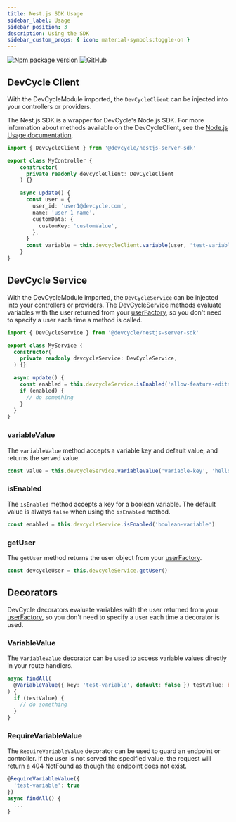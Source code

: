 ```yaml
---
title: Nest.js SDK Usage
sidebar_label: Usage
sidebar_position: 3
description: Using the SDK
sidebar_custom_props: { icon: material-symbols:toggle-on }
---
```


[![Npm package version](https://badgen.net/npm/v/@devcycle/nestjs-server-sdk)](https://www.npmjs.com/package/@devcycle/nestjs-server-sdk)
[![GitHub](https://img.shields.io/github/stars/devcyclehq/js-sdks.svg?style=social&label=Star&maxAge=2592000)](https://github.com/devcyclehq/js-sdks)

## DevCycle Client
With the DevCycleModule imported, the `DevCycleClient` can be injected into your controllers or providers.

The Nest.js SDK is a wrapper for DevCycle's Node.js SDK. For more information about methods available on the DevCycleClient, see the [Node.js Usage documentation](/sdk/server-side-sdks/node/node-usage).

```typescript
import { DevCycleClient } from '@devcycle/nestjs-server-sdk'

export class MyController {
    constructor(
      private readonly devcycleClient: DevCycleClient
    ) {}

    async update() {
      const user = {
        user_id: 'user1@devcycle.com',
        name: 'user 1 name',
        customData: {
          customKey: 'customValue',
        },
      }
      const variable = this.devcycleClient.variable(user, 'test-variable', false)
    }
}
```

## DevCycle Service
With the DevCycleModule imported, the `DevCycleService` can be injected into your controllers or providers. The DevCycleService methods evaluate variables with the user returned from your [userFactory](/sdk/server-side-sdks/nestjs/nestjs-gettingstarted#user-factory), so you don't need to specify a user each time a method is called.

```typescript
import { DevCycleService } from '@devcycle/nestjs-server-sdk'

export class MyService {
  constructor(
    private readonly devcycleService: DevCycleService,
  ) {}

  async update() {
    const enabled = this.devcycleService.isEnabled('allow-feature-edits')
    if (enabled) {
      // do something
    }
  }
}
```

### variableValue
The `variableValue` method accepts a variable key and default value, and returns the served value.

```typescript
const value = this.devcycleService.variableValue('variable-key', 'hello world')
```

### isEnabled
The `isEnabled` method accepts a key for a boolean variable. The default value is always `false` when using the `isEnabled` method.

```typescript
const enabled = this.devcycleService.isEnabled('boolean-variable')
```

### getUser
The `getUser` method returns the user object from your [userFactory](/sdk/server-side-sdks/nestjs/nestjs-gettingstarted#user-factory).

```typescript
const devcycleUser = this.devcycleService.getUser()
```

## Decorators

DevCycle decorators evaluate variables with the user returned from your [userFactory](/sdk/server-side-sdks/nestjs/nestjs-gettingstarted#user-factory), so you don't need to specify a user each time a decorator is used.

### VariableValue
The `VariableValue` decorator can be used to access variable values directly in your route handlers.

```typescript
async findAll(
  @VariableValue({ key: 'test-variable', default: false }) testValue: boolean,
) {
  if (testValue) {
    // do something
  }
}
```

### RequireVariableValue
The `RequireVariableValue` decorator can be used to guard an endpoint or controller.
If the user is not served the specified value, the request will return a 404 NotFound as though the endpoint does not exist.

```typescript
@RequireVariableValue({
  'test-variable': true
})
async findAll() {
  ...
}
```